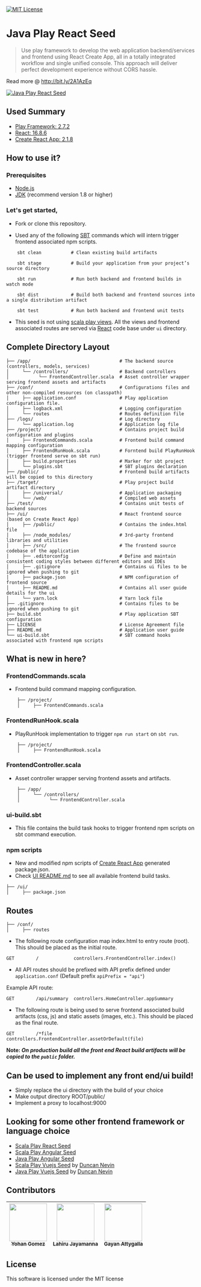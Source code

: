 [![MIT License][license-badge]][license]

# Java Play React Seed

> Use play framework to develop the web application backend/services and frontend using React Create App, all in a totally integrated workflow and single unified console. This approach will deliver perfect development experience without CORS hassle.

Read more @ http://bit.ly/2A1AzEq

[![Java Play React Seed](https://github.com/yohangz/java-play-react-seed/blob/master/react.png)](http://bit.ly/2A1AzEq)

## Used Summary

* [Play Framework: 2.7.2](https://www.playframework.com/documentation/2.7.x/Home)
* [React: 16.8.6](https://reactjs.org/)
* [Create React App: 2.1.8](https://github.com/facebookincubator/create-react-app)

## How to use it?

### Prerequisites

* [Node.js](https://nodejs.org/)
* [JDK](http://www.oracle.com/technetwork/java/javase/downloads/index.html) (recommend version 1.8 or higher)

### Let's get started,

* Fork or clone this repository.

* Used any of the following [SBT](http://www.scala-sbt.org/) commands which will intern trigger frontend associated npm scripts.

```
    sbt clean           # Clean existing build artifacts

    sbt stage           # Build your application from your project’s source directory

    sbt run             # Run both backend and frontend builds in watch mode

    sbt dist            # Build both backend and frontend sources into a single distribution artifact

    sbt test            # Run both backend and frontend unit tests
```

* This seed is not using [scala play views](https://www.playframework.com/documentation/2.6.x/ScalaTemplates). All the views and frontend associated routes are served via [React](https://reactjs.org/) code base under `ui` directory.

## Complete Directory Layout

```
├── /app/                                 # The backend source (controllers, models, services)
│     └── /controllers/                   # Backend controllers
│           └── FrontendController.scala  # Asset controller wrapper serving frontend assets and artifacts
├── /conf/                                # Configurations files and other non-compiled resources (on classpath)
│     ├── application.conf                # Play application configuratiion file.
│     ├── logback.xml                     # Logging configuration
│     └── routes                          # Routes definition file
├── /logs/                                # Log directory
│     └── application.log                 # Application log file
├── /project/                             # Contains project build configuration and plugins
│     ├── FrontendCommands.scala          # Frontend build command mapping configuration
│     ├── FrontendRunHook.scala           # Forntend build PlayRunHook (trigger frontend serve on sbt run)
│     ├── build.properties                # Marker for sbt project
│     └── plugins.sbt                     # SBT plugins declaration
├── /public/                              # Frontend build artifacts will be copied to this directory
├── /target/                              # Play project build artifact directory
│     ├── /universal/                     # Application packaging
│     └── /web/                           # Compiled web assets
├── /test/                                # Contains unit tests of backend sources
├── /ui/                                  # React frontend source (based on Create React App)
│     ├── /public/                        # Contains the index.html file
│     ├── /node_modules/                  # 3rd-party frontend libraries and utilities
│     ├── /src/                           # The frontend source codebase of the application
│     ├── .editorconfig                   # Define and maintain consistent coding styles between different editors and IDEs
│     ├── .gitignore                      # Contains ui files to be ignored when pushing to git
│     ├── package.json                    # NPM configuration of frontend source
│     ├── README.md                       # Contains all user guide details for the ui
│     └── yarn.lock                       # Yarn lock file
├── .gitignore                            # Contains files to be ignored when pushing to git
├── build.sbt                             # Play application SBT configuration
├── LICENSE                               # License Agreement file
├── README.md                             # Application user guide
└── ui-build.sbt                          # SBT command hooks associated with frontend npm scripts
```

## What is new in here?

### FrontendCommands.scala

* Frontend build command mapping configuration.

```
    ├── /project/
    │     ├── FrontendCommands.scala
```

### FrontendRunHook.scala

* PlayRunHook implementation to trigger `npm run start` on `sbt run`.

```
    ├── /project/
    │     ├── FrontendRunHook.scala
```

### FrontendController.scala

- Asset controller wrapper serving frontend assets and artifacts.

```
    ├── /app/
    │     └── /controllers/
    │           └── FrontendController.scala
```

### ui-build.sbt

* This file contains the build task hooks to trigger frontend npm scripts on sbt command execution.

### npm scripts

* New and modified npm scripts of [Create React App](https://github.com/facebookincubator/create-react-app) generated package.json.
* Check [UI README.md](./ui/README.md) to see all available frontend build tasks.

```
├── /ui/
│     ├── package.json
```

## Routes

```
├── /conf/
│     ├── routes
```

* The following route configuration map index.html to entry route (root). This should be placed as the initial route.

```
GET        /             controllers.FrontendController.index()
```

* All API routes should be prefixed with API prefix defined under `application.conf` (Default prefix `apiPrefix = "api"`)

Example API route:

```
GET        /api/summary  controllers.HomeController.appSummary
```

* The following route is being used to serve frontend associated build artifacts (css, js) and static assets (images, etc.). This should be placed as the final route.

```
GET        /*file        controllers.FrontendController.assetOrDefault(file)
```

**Note: _On production build all the front end React build artifacts will be copied to the `public` folder._**

## Can be used to implement any front end/ui build!

* Simply replace the ui directory with the build of your choice
* Make output directory ROOT/public/
* Implement a proxy to localhost:9000

## Looking for some other frontend framework or language choice

* [Scala Play React Seed](https://github.com/yohangz/scala-play-react-seed)
* [Scala Play Angular Seed](https://github.com/yohangz/scala-play-angular-seed)
* [Java Play Angular Seed](https://github.com/yohangz/java-play-angular-seed)
* [Scala Play Vuejs Seed](https://github.com/duncannevin/scala-play-vue-seed) by [Duncan Nevin](https://github.com/duncannevin)
* [Java Play Vuejs Seed](https://github.com/duncannevin/java-play-vue-seed) by [Duncan Nevin](https://github.com/duncannevin)

## Contributors

<!-- ALL-CONTRIBUTORS-LIST:START - Do not remove or modify this section -->
| [<img src="https://avatars2.githubusercontent.com/u/5279079?s=400&v=4" width="100px;"/><br /><sub>Yohan Gomez</sub>][yohan-profile] | [<img src="https://avatars2.githubusercontent.com/u/6312524?s=400&u=efc9267c6f903c379fafaaf7b3b0d9a939474c01&v=4" width="100px;"/><br /><sub>Lahiru Jayamanna</sub>][lahiru-profile]<br /> | [<img src="https://avatars0.githubusercontent.com/u/3881403?s=400&v=4" width="100px;"/><br /><sub>Gayan Attygalla</sub>](https://github.com/Arty26) |
| :---------------------------------------------------------------------------------------------------------------------------------: | :----------------------------------------------------------------------------------------------------------------------------------------------------------------------------------------: | :-------------------------------------------------------------------------------------------------------------------------------------------------: |
<!-- ALL-CONTRIBUTORS-LIST:END -->

## License

This software is licensed under the MIT license

[license-badge]: http://img.shields.io/badge/license-MIT-blue.svg?style=flat
[license]: https://github.com/yohangz/java-play-react-seed/blob/master/README.md
[yohan-profile]: https://github.com/yohangz
[lahiru-profile]: https://github.com/lahiruz
[gayan-profile]: https://github.com/Arty26
